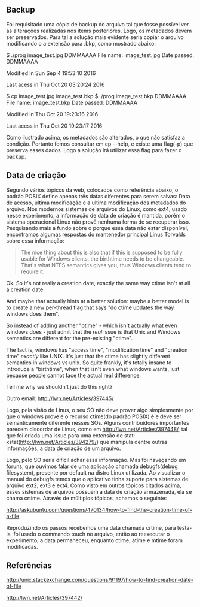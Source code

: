 ## Backup

Foi requisitado uma cópia de backup do arquivo tal que fosse possível ver as alterações realizadas nos items posteriores. Logo, os metadados devem ser preservados. Para tal a solução mais evidente seria copiar o arquivo modificando o a extensão para .bkp, como mostrado abaixo:

$ ./prog image_test.jpg DDMMAAAA
File name: image_test.jpg
Date passed: DDMMAAAA

Modified in Sun Sep  4 19:53:10 2016

Last acess in Thu Oct 20 03:20:24 2016

$ cp image_test.jpg image_test.bkp
$ ./prog image_test.bkp DDMMAAAA
File name: image_test.bkp
Date passed: DDMMAAAA

Modified in Thu Oct 20 19:23:16 2016

Last acess in Thu Oct 20 19:23:17 2016

Como ilustrado acima, os metadados são alterados, o que não satisfaz a condição. Portanto fomos consultar em cp --help, e existe uma flag(-p) que preserva esses dados. Logo a solução irá utilizar essa flag para fazer o backup.


## Data de criação

Segundo vários tópicos da web, colocados como referência abaixo, o padrão POSIX define apenas três datas diferentes para serem salvas: Data de acesso, ultima modificação e a ultima modificação dos metadados do arquivo. Nos modernos sistemas de arquivos do Linux, como ext4, usado nesse experimento, a informação de data de criação é mantida, porém o sistema operacional Linux não provê nenhuma forma de se recuperar isso. Pesquisando mais a fundo sobre o porque essa data não estar disponível, encontramos algumas respostas do mantenedor principal Linus Torvalds sobre essa informação:

> The nice thing about this is also that if this is supposed
> to be fully usable for Windows clients, the birthtime needs
> to be changeable. That's what NTFS semantics gives you, thus
> Windows clients tend to require it.

Ok. So it's not really a creation date, exactly the same way ctime
isn't at all a creation date.

And maybe that actually hints at a better solution: maybe a better
model is to create a new per-thread flag that says "do ctime updates
the way windows does them".

So instead of adding another "btime" - which isn't actually what even
windows does - just admit that the _real_ issue is that Unix and
Windows semantics are different for the pre-existing "ctime".

The fact is, windows has "access time", "modification time" and
"creation time" _exactly_ like UNIX. It's just that the ctime has
slightly different semantics in windows vs unix. So quite frankly,
it's totally insane to introduce a "birthtime", when that isn't even
what windows wants, just because people cannot face the actual real
difference.

Tell me why we shouldn't just do this right?

Outro email:
http://lwn.net/Articles/397445/

Logo, pela visão de Linus, o seu SO não deve prover algo simplesmente por que o windows prove e o recurso ctime(do padrão POSIX) é e deve ser semanticamente diferente nesses SOs. Alguns contribuidores importantes parecem discordar de Linus, como em http://lwn.net/Articles/397448/, tal que foi criada uma issue para uma extensão de stat: xstat(http://lwn.net/Articles/394279/) que manipula dentre outras informações, a data de criação de um arquivo.

Logo, pelo SO seria dificil achar essa informação. Mas foi navegando em foruns, que ouvimos falar de uma aplicação chamada debugfs(debug filesystem), presente por default na distro Linux utilizada. Ao visualizar o manual do debugfs temos que o aplicativo tinha suporte para sistemas de arquivo ext2, ext3 e ext4. Como visto em outros tópicos citados acima, esses sistemas de arquivos possuem a data de criação armazenada, ela se chama crtime. Através de múltiplos tópicos, achamos o seguinte:

http://askubuntu.com/questions/470134/how-to-find-the-creation-time-of-a-file

Reproduzindo os passos recebemos uma data chamada crtime, para testa-la, foi usado o commando touch no arquivo, então ao reexecutar o experimento, a data permaneceu, enquanto ctime, atime e mtime foram modificadas.

## Referências

http://unix.stackexchange.com/questions/91197/how-to-find-creation-date-of-file

http://lwn.net/Articles/397442/
